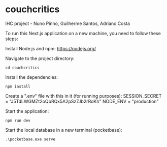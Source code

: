 # couchcritics
 IHC project - Nuno Pinho, Guilherme Santos, Adriano Costa

To run this Next.js application on a new machine, you need to follow these steps:

Install Node.js and npm: https://nodejs.org/

Navigate to the project directory:

```
cd couchcritics
```
Install the dependencies:

```
npm install
```

Create a ".env" file with this in it (for running purposes):
  SESSION_SECRET = "J5TdLWGMZt2oQbRQx5A2pSz7Jb2rRdKh"
  NODE_ENV = "production"
  
Start the application:
```
npm run dev
```

Start the local database in a new terminal (pocketbase):

```
.\pocketbase.exe serve
```
